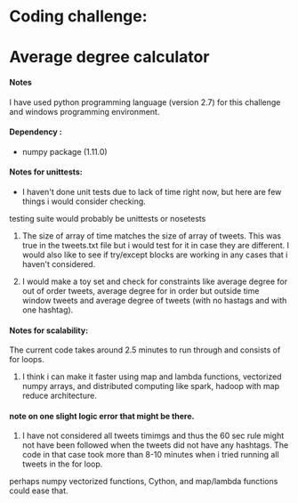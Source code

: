 # Coding challenge:
# Average degree calculator  

#### Notes
I have used python programming language (version 2.7) for this challenge
and windows programming environment.

#### Dependency :
- numpy package (1.11.0)

#### Notes for unittests:
- I haven't done unit tests due to lack of time right now, but here are few
things i would consider checking.

testing suite would probably be unittests or nosetests

  1. The size of array of time matches the size of array of tweets.
    This was true in the tweets.txt file but i would test for it in case they
    are different.
    I would also like to see if try/except blocks are working in any cases that
    i haven't considered.

  2. I would make a toy set and check for constraints like average degree for
     out of order tweets, average degree for in order but outside time window tweets
     and average degree of tweets (with no hastags and with one hashtag).


  #### Notes for scalability:
  The current code takes around 2.5 minutes to run through and consists of for loops.
  1.  I think i can make it faster using map and lambda functions, vectorized numpy arrays, and distributed computing like spark, hadoop with map reduce architecture.

  #### note on one slight logic error that might be there.
  1. I have not considered all tweets timimgs and thus the 60 sec rule might not have been followed when the tweets did not have any hashtags.
  The code in that case took more than 8-10 minutes when i tried running all tweets in the for loop.

  perhaps numpy vectorized functions, Cython,  and map/lambda functions could ease that.

